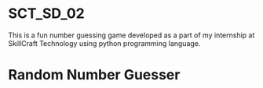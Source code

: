 # SCT_SD_02
This is a fun number guessing game developed as a part of my internship at SkillCraft Technology using python programming language.
# Random Number Guesser
